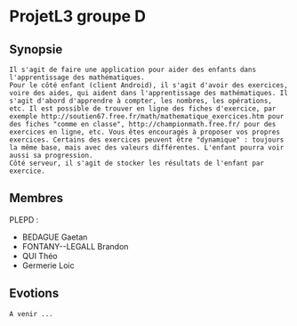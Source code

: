 # ProjetL3 groupe D
## Synopsie
    Il s'agit de faire une application pour aider des enfants dans l'apprentissage des mathématiques.
    Pour le côté enfant (client Android), il s'agit d'avoir des exercices, voire des aides, qui aident dans l'apprentissage des mathématiques. Il s'agit d'abord d'apprendre à compter, les nombres, les opérations, etc. Il est possible de trouver en ligne des fiches d'exercice, par exemple http://soutien67.free.fr/math/mathematique_exercices.htm pour des fiches "comme en classe", http://championmath.free.fr/ pour des exercices en ligne, etc. Vous êtes encouragés à proposer vos propres exercices. Certains des exercices peuvent être "dynamique" : toujours la même base, mais avec des valeurs différentes. L'enfant pourra voir aussi sa progression.
    Côté serveur, il s'agit de stocker les résultats de l'enfant par exercice.
    
## Membres
PLEPD :
- BEDAGUE Gaetan
- FONTANY--LEGALL Brandon
- QUI Théo
- Germerie Loic

## Evotions
    A venir ...
